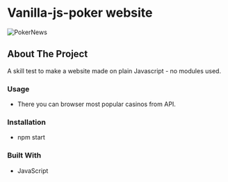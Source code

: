 # Vanilla-js-poker website

![PokerNews](https://user-images.githubusercontent.com/58663418/133875363-c34b9ab8-b4b8-4b00-a013-a29010b5db53.png)


## About The Project

A skill test to make a website made on plain Javascript - no modules used.

### Usage

* There you can browser most popular casinos from API.

### Installation

* npm start


### Built With

* JavaScript





